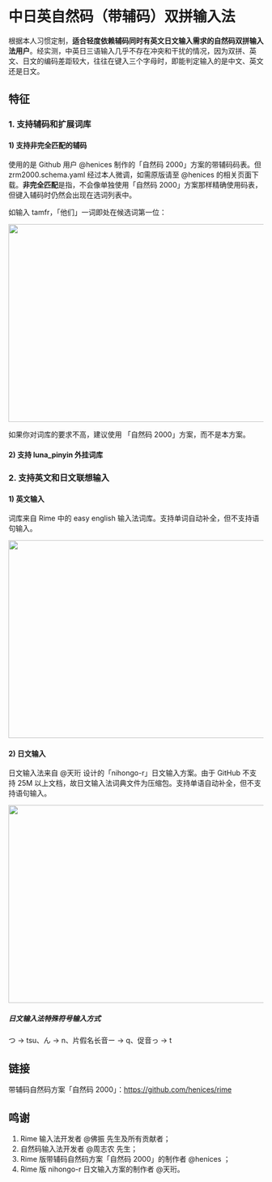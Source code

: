 # 中日英自然码（带辅码）双拼输入法

根据本人习惯定制，**适合轻度依赖辅码同时有英文日文输入需求的自然码双拼输入法用户**。经实测，中英日三语输入几乎不存在冲突和干扰的情况，因为双拼、英文、日文的编码差距较大，往往在键入三个字母时，即能判定输入的是中文、英文还是日文。

## 特征

### 1. 支持辅码和扩展词库

#### 1) 支持**非完全匹配**的辅码

使用的是 Github 用户 @henices 制作的「自然码 2000」方案的带辅码码表。但 zrm2000.schema.yaml 经过本人微调，如需原版请至 @henices 的相关页面下载。**非完全匹配**是指，不会像单独使用「自然码 2000」方案那样精确使用码表，但键入辅码时仍然会出现在选词列表中。

如输入 tamfr，「他们」一词即处在候选词第一位：

<img width="528" height="390" src="https://raw.githubusercontent.com/lippmann/lrime/master/Samples%20screenshots/%E5%B8%A6%E8%BE%85%E7%A0%81%E8%87%AA%E7%84%B6%E7%A0%81%E7%A4%BA%E4%BE%8B.png"/>

如果你对词库的要求不高，建议使用 「自然码 2000」方案，而不是本方案。
  
#### 2) 支持 luna_pinyin 外挂词库

### 2. 支持英文和日文联想输入

#### 1) 英文输入

词库来自 Rime 中的 easy english 输入法词库。支持单词自动补全，但不支持语句输入。

<img width="528" height="390" src="https://raw.githubusercontent.com/lippmann/lrime/master/Samples%20screenshots/%E8%8B%B1%E6%96%87%E8%81%94%E6%83%B3%E8%BE%93%E5%85%A5%E6%B3%95%E7%A4%BA%E4%BE%8B.png"/>

#### 2) 日文输入

日文输入法来自 @天珩 设计的「nihongo-r」日文输入方案。由于 GitHub 不支持 25M 以上文档，故日文输入法词典文件为压缩包。支持单语自动补全，但不支持语句输入。

<img width="528" height="390" src="https://raw.githubusercontent.com/lippmann/lrime/master/Samples%20screenshots/%E6%97%A5%E6%96%87%E8%81%94%E6%83%B3%E8%BE%93%E5%85%A5%E6%B3%95%E7%A4%BA%E4%BE%8B.png"/>

##### 日文输入法特殊符号输入方式

つ → tsu、ん → n、片假名长音ー → q、促音っ → t


## 链接

带辅码自然码方案「自然码 2000」：https://github.com/henices/rime


## 鸣谢

1. Rime 输入法开发者 @佛振 先生及所有贡献者；
2. 自然码输入法开发者 @周志农 先生；
3. Rime 版带辅码自然码方案「自然码 2000」的制作者 @henices ；
4. Rime 版 nihongo-r 日文输入方案的制作者 @天珩。
